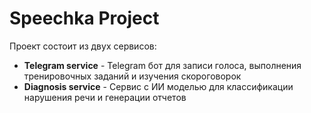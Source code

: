 # Speechka Project

Проект состоит из двух сервисов:
- **Telegram service** - Telegram бот для записи голоса, выполнения тренировочных заданий и изучения скороговорок
- **Diagnosis service** - Сервис с ИИ моделью для классификации нарушения речи и генерации отчетов 

